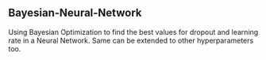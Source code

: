 ## Bayesian-Neural-Network

Using Bayesian Optimization to find the best values for dropout and learning rate in a Neural Network. Same can be extended to other hyperparameters too.
